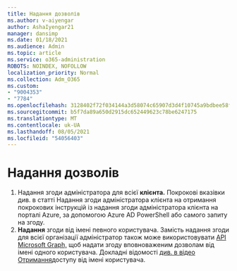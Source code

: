 ```yaml
---
title: Надання дозволів
ms.author: v-aiyengar
author: AshaIyengar21
manager: dansimp
ms.date: 01/18/2021
ms.audience: Admin
ms.topic: article
ms.service: o365-administration
ROBOTS: NOINDEX, NOFOLLOW
localization_priority: Normal
ms.collection: Adm_O365
ms.custom:
- "9004353"
- "7784"
ms.openlocfilehash: 3128402f72f034144a3d58074c65907d3d4f10745a9bdbee58fec14b09f419ea
ms.sourcegitcommit: b5f7da89a650d2915dc652449623c78be6247175
ms.translationtype: MT
ms.contentlocale: uk-UA
ms.lasthandoff: 08/05/2021
ms.locfileid: "54056403"
---
```

# <a name="grant-permissions"></a>Надання дозволів

1. Надання згоди адміністратора для всієї **клієнта.** Покрокові вказівки див. в статті Надання згоди адміністратора клієнта на отримання покрокових інструкцій із надання згоди адміністратора клієнта на порталі Azure, за допомогою Azure AD PowerShell або самого запиту на згоду. [](https://docs.microsoft.com/azure/active-directory/manage-apps/grant-admin-consent)
1. **Надання** згоди від імені певного користувача. Замість надання згоди для всієї організації адміністратор також може використовувати [API Microsoft Graph,](https://docs.microsoft.com/graph/use-the-api) щоб надати згоду вповноваженим дозволам від імені одного користувача. Докладні відомості [див. в відео Отримання](https://docs.microsoft.com/graph/auth-v2-user)доступу від імені користувача.